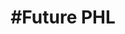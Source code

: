 ---
pid: WS158
title: "#Future PHL"
location_transcription: Solar States HQ - Fishtown
zipcode: '19147'
outside_phl: 
neighborhood: Queen Village,Bella Vista,Pennsport,Italian Market
age: '33'
age_range: 30-39
instagram: 
image_file_name: WS_158.jpg
proposal_transcription: Monument of a solar panel/ something creates renewable energy
  to power a screw/ how to be sustainable
topic: Environment,Sustainability
topic_summary: 0, 0
type: Other No Form
keywords_other: Environment, Sustainability, Energy
credit: Julie Hanch
image_labels: 
twitter: greenphillyblog
facebook: 
permalink: "/monuments/ws158/"
layout: item-page
---